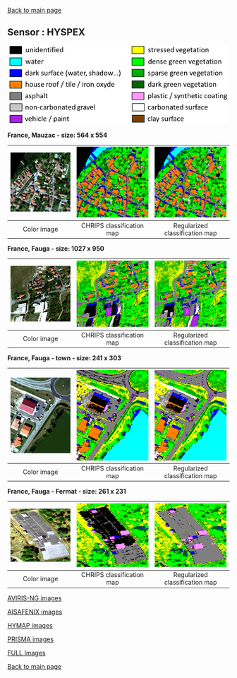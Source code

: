 [Back to main page](index.md)

## Sensor : HYSPEX

<p align="center">
<img src="Complements/Legende_classif_ligne_v2.png" width="500" />
</p>

**France, Mauzac  -  size: 564 x 554**

<img src="Images/HYSPEX/Mauzac/Hyspex_MauzacMasque_00_IMAGE.jpg" width="270" /> | <img src="Images/HYSPEX/Mauzac/Hyspex_MauzacMasque_01_CLASSIF.png" width="270" /> | <img src="Images/HYSPEX/Mauzac/Hyspex_MauzacMasque_02_REGUL.png" width="270" />
:-: | :-: | :-:
Color image | CHRIPS classification map | Regularized classification map

**France, Fauga  -  size: 1027 x 950**

<img src="Images/HYSPEX/Fauga08_NORD/Hyspex_Fauga08NORD_00_IMAGE.jpg" width="270" /> | <img src="Images/HYSPEX/Fauga08_NORD/Hyspex_Fauga08NORD_01_CLASSIF.png" width="270" /> | <img src="Images/HYSPEX/Fauga08_NORD/Hyspex_Fauga08NORD_02_REGUL.png" width="270" />
:-: | :-: | :-:
Color image | CHRIPS classification map | Regularized classification map

**France, Fauga - town  -  size: 241 x 303**

<img src="Images/HYSPEX/Fauga_town_XC/Hyspex_FaugaTownDenoised_00_IMAGE.jpg" width="270" /> | <img src="Images/HYSPEX/Fauga_town_XC/Hyspex_FaugaTownDenoised_01_CLASSIF.png" width="270" /> | <img src="Images/HYSPEX/Fauga_town_XC/Hyspex_FaugaTownDenoised_02_REGUL.png" width="270" />
:-: | :-: | :-:
Color image | CHRIPS classification map | Regularized classification map

**France, Fauga - Fermat  -  size: 261 x 231**

<img src="Images/HYSPEX/Fermat/Hyspex_Fermat_00_IMAGE.jpg" width="270" /> | <img src="Images/HYSPEX/Fermat/Hyspex_Fermat_01_CLASSIF.png" width="270" /> | <img src="Images/HYSPEX/Fermat/Hyspex_Fermat_02_REGUL.png" width="270" />
:-: | :-: | :-:
Color image | CHRIPS classification map | Regularized classification map

[AVIRIS-NG images](visu_images_AVIRIS_NG.md)

[AISAFENIX images](visu_images_AISAFENIX.md)

[HYMAP images](visu_images_HYMAP.md)

[PRISMA images](visu_images_PRISMA.md)

[FULL Images](visu_images_BIG-IMAGE.md)

[Back to main page](index.md)


